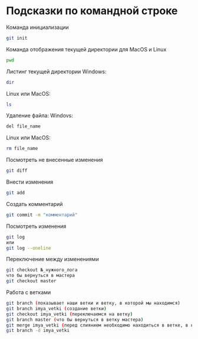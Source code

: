 # Подсказки по командной строке


Команда инициализации 
```sh
git init
```

Команда отображения текущей директории для MacOS и Linux
```sh
pwd
```

Листинг текущей директории
Windows:
```sh
dir
```
Linux или MacOS:
```sh
ls
```

Удаление файла:
Windovs:
```sh
del file_name
```

Linux или MacOS:
```sh
rm file_name
```

Посмотреть не внесенные изменения
```sh
git diff
```

Внести изменения
```sh
git add
```

Создать комментарий
```sh
git commit -m "комментарий"
```

Посмотреть изменения
```sh
git log
или
git log --oneline
```

Переключение между изменениями
```sh
git checkout №_нужного_лога
что бы вернуться в мастера
git checkout master
```

Работа с ветками
```sh
git branch (показывает наши ветки и ветку, в которой мы находимся)
git branch imya_vetki (создание ветки)
git checkout imya_vetki (переключаемся на ветку)
git branch master (что бы вернуться в ветку мастера)
git merge imya_vetki (перед слиянием необходимо находиться в ветке, в которую объединяют, master)
git branch -d imya_vetki
```
